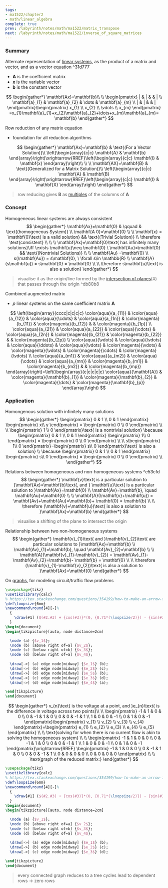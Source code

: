```yaml
---
tags:
- ma1522/chapter2
- math/linear_algebra
complete: true
prev: /labyrinth/notes/math/ma1522/matrix_transpose
next: /labyrinth/notes/math/ma1522/inverse_of_square_matrices
---
```


   

### Summary
Alternate representation of [linear systems](/labyrinth/notes/math/ma1522/linear_systems), as the product of a matrix and vector, and as a vector equation ^31d777
- $\mathbf{A}$ is the coefficient matrix
- $\mathbf{x}$ is the variable vector
- $\mathbf{b}$ is the constant vector

$$
\begin{gather*}
\mathbf{Ax}=\mathbf{b}\\
\\
\begin{pmatrix}
| & | &  & | \\
\mathbf{a}_{1} & \mathbf{a}_{2} & \dots & \mathbf{a}_{m} \\
| & | &  & |
\end{pmatrix}\begin{pmatrix}
x_{1} \\ x_{2} \\ \vdots \\ x_{m}
\end{pmatrix} =x_{1}\mathbf{a}_{1}+x_{2}\mathbf{a}_{2}+\dots+x_{m}\mathbf{a}_{m}= \mathbf{b}
\end{gather*}
$$

Row reduction of any matrix equation
- foundation for all reduction algorithms

$$
\begin{gather*}
\mathbf{Ax}=\mathbf{b}  & \text{(For a Vector Solution)}\\
\left(\begin{array}{c|c} \mathbf{A} & \mathbf{b} \end{array}\right)\xrightarrow{RREF}\left(\begin{array}{c|c} \mathbf{I} & \mathbf{x} \end{array}\right)\\
\\
\\
\mathbf{AX}=\mathbf{B} & \text{(Generalized for a Matrix Solution)}\\
\left(\begin{array}{c|c} \mathbf{A} & \mathbf{B} \end{array}\right)\xrightarrow{RREF}\left(\begin{array}{c|c} \mathbf{I} & \mathbf{X} \end{array}\right)
\end{gather*}
$$
> row reducing gives $\mathbf{B}$ as [multiples](/labyrinth/notes/math/ma1522/gaussian_elimination#^0aa696) of the columns of $\mathbf{A}$

### Concept
Homogeneous linear systems are always consistent
$$
\begin{gather*}
\mathbf{Ax}=\mathbf{0} & \qquad & \text{(homogeneous System)} \\
\mathbf{A 0}=\mathbf{0} \\
\\
\mathbf{x} = \mathbf{0}\text{ is a valid solution} && \text{(Trivial Solution)} \\
\therefore \text{consistent} \\
\\
\\
\mathbf{Ax}=\mathbf{0}\text{ has infinitely many solutions}\iff \exists \mathbf{u}\neq \mathbf{0} \ \mathbf{Au}=\mathbf{0} && \text{(Nontrivial Solutions)} \\
\\
\mathbf{Au} =\mathbf{0} \\
s(\mathbf{Au}) = s\mathbf{0}, \ \forall s\in \mathbb{R} \\
\mathbf{A}(s\mathbf{u}) = s\mathbf{0} = \mathbf{0} \\
\\
\therefore s\mathbf{u}\text{ is also a solution} 
\end{gather*}
$$
> visualise it as the origin/line formed by the [intersection of planes](/labyrinth/notes/math/ma1301/planes_in_R³#^90ce2c)(#) that passes through the origin ^db80b8

Combined augmented matrix
- $p$ linear systems on the same coefficient matrix $\mathbf{A}$

$$
\left(\begin{array}{cccc|c|c|c|c} \color{aqua}{a_{11}} & \color{aqua}{a_{12}} & \color{aqua}{\cdots} & \color{aqua}{a_{1n}} & \color{magenta}{b_{11}} & \color{magenta}{b_{12}} & & \color{magenta}{b_{1p}} \\ \color{aqua}{a_{21}} & \color{aqua}{a_{22}} & \color{aqua}{\cdots} & \color{aqua}{a_{2n}} & \color{magenta}{b_{21}} & \color{magenta}{b_{22}} & & \color{magenta}{b_{2p}} \\ \color{aqua}{\vdots} & \color{aqua}{\vdots} & \color{aqua}{\ddots} & \color{aqua}{\vdots} & \color{magenta}{\vdots} & \color{magenta}{\vdots} & \color{magenta}{\cdots} & \color{magenta}{\vdots} \\ \color{aqua}{a_{m1}} & \color{aqua}{a_{m2}} & \color{aqua}{\cdots} & \color{aqua}{a_{mn}} & \color{magenta}{b_{m1}} & \color{magenta}{b_{m2}} & & \color{magenta}{b_{mp}} \end{array}\right)=\left(\begin{array}{c|c|c|c|c} \color{aqua}{\mathbf{A}} & \color{magenta}{\mathbf{b}_{1}} & \color{magenta}{\mathbf{b}_{2}} & \color{magenta}{\dots}  & \color{magenta}{\mathbf{b}_{p}} \end{array}\right) 
$$

### Application
Homongenous solution with infinitely many solutions
$$
\begin{gather*}
\begin{pmatrix} 0 & 1 \\ 0 & 1 \end{pmatrix} \begin{pmatrix} x\\ y \end{pmatrix} = \begin{pmatrix} 0 \\ 0 \end{pmatrix} \\
\\
\begin{pmatrix} 1 \\ 0 \end{pmatrix}\text{ is a nontrivial solution} \because \begin{pmatrix} 0 & 1 \\ 0 & 1 \end{pmatrix} \begin{pmatrix} 1\\ 0 \end{pmatrix} = \begin{pmatrix} 0 \\ 0 \end{pmatrix} \\
\\
s\begin{pmatrix} 1\\ 0 \end{pmatrix}=\begin{pmatrix} s\\ 0 \end{pmatrix}\text{ is also a solution} \\
\because \begin{pmatrix} 0 & 1 \\ 0 & 1 \end{pmatrix} \begin{pmatrix} s\\ 0 \end{pmatrix} = \begin{pmatrix} 0 \\ 0 \end{pmatrix} \\
\end{gather*}
$$

Relations between homogeneous and non-homogeneous systems ^e53cfd
$$
\begin{gather*}
\mathbf{v}\text{ is a particular solution to }\mathbf{Ax}=\mathbf{b}\text{, and } \mathbf{u}\text{ is a particular solution to }\mathbf{Ax}=\mathbf{0} \\
\mathbf{Av}=\mathbf{b}, \quad \mathbf{Au}=\mathbf{0} \\
\\
\mathbf{A}(\mathbf{v}+\mathbf{u}) = \mathbf{Av}+\mathbf{Au}=\mathbf{b}+ \mathbf{0} = \mathbf{b} \\
\\
\therefore (\mathbf{v}+\mathbf{u})\text{ is also a solution to }\mathbf{Ax}=\mathbf{b}
\end{gather*}
$$
> visualise a shifting of the plane to intersect the origin

Relationship between two non-homogeneous systems
$$
\begin{gather*}
\mathbf{v}_{1}\text{ and }\mathbf{v}_{2}\text{ are particular solutions to }\mathbf{Ax}=\mathbf{b} \\
\mathbf{Av}_{1}=\mathbf{b}, \quad \mathbf{Av}_{2}=\mathbf{b} \\
\\
\mathbf{A}(\mathbf{v}_{1}-\mathbf{v}_{2}) = \mathbf{Av}_{1}-\mathbf{Av}_{2}=\mathbf{b}- \mathbf{b} = \mathbf{0} \\
\\
\therefore (\mathbf{v}_{1}-\mathbf{v}_{2})\text{ is also a solution to }\mathbf{Ax}=\mathbf{0}
\end{gather*}
$$

On [graphs](/labyrinth/notes/math/cs1231s/graphs_of_relations), for modeling circuit/traffic flow problems
```tikz
\usepackage{tikz}
\usetikzlibrary{calc}
% https://tex.stackexchange.com/questions/354199/how-to-make-an-arrow-from-a-node-to-itself-have-a-nice-arc
\def\loopsize{6mm}
\newcommand\round[4][-]%
  {
	\draw[#1] ($(#2.#3) + {cos(#3)}*(0, {0.71*(\loopsize/2)}) - {sin(#3)}*({0.71*(\loopsize/2)}, 0)$) arc (180+#3-45:180+#3-45-270:\loopsize/2) #4;
  }
\begin{document}
\begin{tikzpicture}[auto, node distance=2cm]

  \node (a) {$v_1$};
  \node (b) [above right of=a] {$v_2$};
  \node (c) [below right of=b] {$v_3$};
  \node (d) [below right of=a] {$v_4$};
  
  \draw[->] (a) edge node[midway] {$e_1$} (b);
  \draw[->] (b) edge node[midway] {$e_2$} (c);
  \draw[->] (d) edge node[midway] {$e_5$} (b);
  \draw[->] (c) edge node[midway] {$e_3$} (d);
  \draw[->] (d) edge node[midway] {$e_4$} (a);

\end{tikzpicture}
\end{document}
```
$$
\begin{gather*}
v_{n}\text{ is the voltage at a point, and }e_{n}\text{ is the difference in voltage across two points}\\
\\
\begin{pmatrix}
-1 & 1 & 0 & 0 \\
0 & -1 & 1 & 0 \\
0 & 0 & -1 & 1 \\
1 & 0 & 0 & -1 \\
0 & 1 & 0 & -1
\end{pmatrix}\begin{pmatrix}
v_{1} \\
v_{2} \\
v_{3} \\
v_{4}
\end{pmatrix}=\begin{pmatrix}
e_{1} \\
e_{2} \\
e_{3} \\
e_{4} \\
e_{5}
\end{pmatrix} \\
\\
\text{solving for when there is no current flow is akin to solving the homogeneous system} \\
\\
\begin{pmatrix}
-1 & 1 & 0 & 0 \\
0 & -1 & 1 & 0 \\
0 & 0 & -1 & 1 \\
1 & 0 & 0 & -1 \\
0 & 1 & 0 & -1
\end{pmatrix}\xrightarrow{RREF} \begin{pmatrix}
-1 & 1 & 0 & 0 \\
0 & -1 & 1 & 0 \\
0 & 0 & -1 & 1 \\
0 & 0 & 0 & 0 \\
0 & 0 & 0 & 0
\end{pmatrix} \\
\\
\text{graph of the reduced matrix:}
\end{gather*}
$$
```tikz
\usepackage{tikz}
\usetikzlibrary{calc}
% https://tex.stackexchange.com/questions/354199/how-to-make-an-arrow-from-a-node-to-itself-have-a-nice-arc
\def\loopsize{6mm}
\newcommand\round[4][-]%
  {
	\draw[#1] ($(#2.#3) + {cos(#3)}*(0, {0.71*(\loopsize/2)}) - {sin(#3)}*({0.71*(\loopsize/2)}, 0)$) arc (180+#3-45:180+#3-45-270:\loopsize/2) #4;
  }
\begin{document}
\begin{tikzpicture}[auto, node distance=2cm]

  \node (a) {$v_1$};
  \node (b) [above right of=a] {$v_2$};
  \node (c) [below right of=b] {$v_3$};
  \node (d) [below right of=a] {$v_4$};
  
  \draw[->] (a) edge node[midway] {$e_1$} (b);
  \draw[->] (b) edge node[midway] {$e_2$} (c);
  \draw[->] (c) edge node[midway] {$e_3$} (d);

\end{tikzpicture}
\end{document}
```
> every connected graph reduces to a tree
> cycles lead to dependent rows -> zero rows